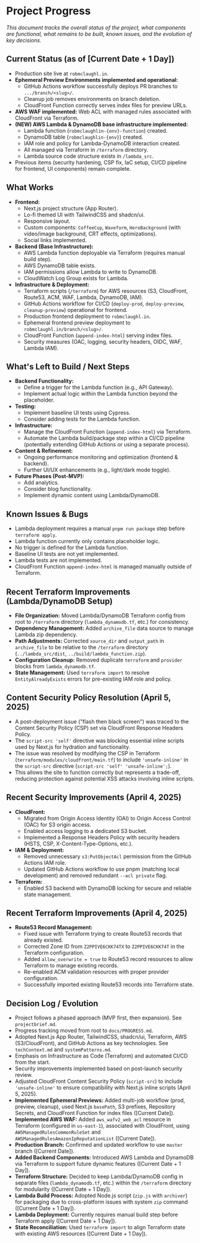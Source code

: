 # Project Progress

*This document tracks the overall status of the project, what components are functional, what remains to be built, known issues, and the evolution of key decisions.*

## Current Status (as of [Current Date + 1 Day])

*   Production site live at `robmclaughl.in`.
*   **Ephemeral Preview Environments implemented and operational:**
    *   GitHub Actions workflow successfully deploys PR branches to `.../branch/<slug>/`.
    *   Cleanup job removes environments on branch deletion.
    *   CloudFront Function correctly serves index files for preview URLs.
*   **AWS WAF implemented:** Web ACL with managed rules associated with CloudFront via Terraform.
*   **(NEW) AWS Lambda & DynamoDB base infrastructure implemented:**
    *   Lambda function (`robmclaughlin-{env}-function`) created.
    *   DynamoDB table (`robmclaughlin-{env}`) created.
    *   IAM role and policy for Lambda-DynamoDB interaction created.
    *   All managed via Terraform in `/terraform` directory.
    *   Lambda source code structure exists in `/lambda_src`.
*   Previous items (security hardening, CSP fix, IaC setup, CI/CD pipeline for frontend, UI components) remain complete.

## What Works

*   **Frontend:**
    *   Next.js project structure (App Router).
    *   Lo-fi themed UI with TailwindCSS and shadcn/ui.
    *   Responsive layout.
    *   Custom components: `CoffeeCup`, `Waveform`, `HeroBackground` (with video/image background, CRT effects, optimizations).
    *   Social links implemented.
*   **Backend (Base Infrastructure):**
    *   AWS Lambda function deployable via Terraform (requires manual build step).
    *   AWS DynamoDB table exists.
    *   IAM permissions allow Lambda to write to DynamoDB.
    *   CloudWatch Log Group exists for Lambda.
*   **Infrastructure & Deployment:**
    *   Terraform scripts (`/terraform`) for AWS resources (S3, CloudFront, Route53, ACM, WAF, Lambda, DynamoDB, IAM).
    *   GitHub Actions workflow for CI/CD (`deploy-prod`, `deploy-preview`, `cleanup-preview`) operational for frontend.
    *   Production frontend deployment to `robmclaughl.in`.
    *   Ephemeral frontend preview deployment to `robmclaughl.in/branch/<slug>/`.
    *   CloudFront Function (`append-index-html`) serving index files.
    *   Security measures (OAC, logging, security headers, OIDC, WAF, Lambda IAM).

## What's Left to Build / Next Steps

*   **Backend Functionality:**
    *   Define a trigger for the Lambda function (e.g., API Gateway).
    *   Implement actual logic within the Lambda function beyond the placeholder.
*   **Testing:**
    *   Implement baseline UI tests using Cypress.
    *   Consider adding tests for the Lambda function.
*   **Infrastructure:**
    *   Manage the CloudFront Function (`append-index-html`) via Terraform.
    *   Automate the Lambda build/package step within a CI/CD pipeline (potentially extending GitHub Actions or using a separate process).
*   **Content & Refinement:**
    *   Ongoing performance monitoring and optimization (frontend & backend).
    *   Further UI/UX enhancements (e.g., light/dark mode toggle).
*   **Future Phases (Post-MVP):**
    *   Add analytics.
    *   Consider blog functionality.
    *   Implement dynamic content using Lambda/DynamoDB.

## Known Issues & Bugs

*   Lambda deployment requires a manual `pnpm run package` step before `terraform apply`.
*   Lambda function currently only contains placeholder logic.
*   No trigger is defined for the Lambda function.
*   Baseline UI tests are not yet implemented.
*   Lambda tests are not implemented.
*   CloudFront Function `append-index-html` is managed manually outside of Terraform.

## Recent Terraform Improvements (Lambda/DynamoDB Setup)

*   **File Organization:** Moved Lambda/DynamoDB Terraform config from root to `/terraform` directory (`lambda_dynamodb.tf`, etc.) for consistency.
*   **Dependency Management:** Added `archive_file` data source to manage Lambda zip dependency.
*   **Path Adjustments:** Corrected `source_dir` and `output_path` in `archive_file` to be relative to the `/terraform` directory (`../lambda_src/dist`, `../build/lambda_function.zip`).
*   **Configuration Cleanup:** Removed duplicate `terraform` and `provider` blocks from `lambda_dynamodb.tf`.
*   **State Management:** Used `terraform import` to resolve `EntityAlreadyExists` errors for pre-existing IAM role and policy.

## Content Security Policy Resolution (April 5, 2025)

*   A post-deployment issue ("flash then black screen") was traced to the Content Security Policy (CSP) set via CloudFront Response Headers Policy.
*   The `script-src 'self'` directive was blocking essential inline scripts used by Next.js for hydration and functionality.
*   The issue was resolved by modifying the CSP in Terraform (`terraform/modules/cloudfront/main.tf`) to include `'unsafe-inline'` in the `script-src` directive (`script-src 'self' 'unsafe-inline';`).
*   This allows the site to function correctly but represents a trade-off, reducing protection against potential XSS attacks involving inline scripts.

## Recent Security Improvements (April 4, 2025)

*   **CloudFront:**
    *   Migrated from Origin Access Identity (OAI) to Origin Access Control (OAC) for S3 origin access.
    *   Enabled access logging to a dedicated S3 bucket.
    *   Implemented a Response Headers Policy with security headers (HSTS, CSP, X-Content-Type-Options, etc.).
*   **IAM & Deployment:**
    *   Removed unnecessary `s3:PutObjectAcl` permission from the GitHub Actions IAM role.
    *   Updated GitHub Actions workflow to use pnpm (matching local development) and removed redundant `--acl private` flag.
*   **Terraform:**
    *   Enabled S3 backend with DynamoDB locking for secure and reliable state management.

## Recent Terraform Improvements (April 4, 2025)

*   **Route53 Record Management:**
    *   Fixed issue with Terraform trying to create Route53 records that already existed.
    *   Corrected Zone ID from `Z2PPIVE6CKK74TX` to `Z2PPIVE6CKK74T` in the Terraform configuration.
    *   Added `allow_overwrite = true` to Route53 record resources to allow Terraform to manage existing records.
    *   Re-enabled ACM validation resources with proper provider configuration.
    *   Successfully imported existing Route53 records into Terraform state.

## Decision Log / Evolution

*   Project follows a phased approach (MVP first, then expansion). See `projectbrief.md`.
*   Progress tracking moved from root to `docs/PROGRESS.md`.
*   Adopted Next.js App Router, TailwindCSS, shadcn/ui, Terraform, AWS (S3/CloudFront), and GitHub Actions as key technologies. See `techContext.md` and `systemPatterns.md`.
*   Emphasis on Infrastructure as Code (Terraform) and automated CI/CD from the start.
*   Security improvements implemented based on post-launch security review.
*   Adjusted CloudFront Content Security Policy (`script-src`) to include `'unsafe-inline'` to ensure compatibility with Next.js inline scripts (April 5, 2025).
*   **Implemented Ephemeral Previews:** Added multi-job workflow (prod, preview, cleanup), used Next.js `basePath`, S3 prefixes, Repository Secrets, and CloudFront Function for index files ([Current Date]).
*   **Implemented AWS WAF:** Added `aws_wafv2_web_acl` resource in Terraform (configured in `us-east-1`), associated with CloudFront, using `AWSManagedRulesCommonRuleSet` and `AWSManagedRulesAmazonIpReputationList` ([Current Date]).
*   **Production Branch:** Confirmed and updated workflow to use `master` branch ([Current Date]).
*   **Added Backend Components:** Introduced AWS Lambda and DynamoDB via Terraform to support future dynamic features ([Current Date + 1 Day]).
*   **Terraform Structure:** Decided to keep Lambda/DynamoDB config in separate files (`lambda_dynamodb.tf`, etc.) within the `/terraform` directory for modularity ([Current Date + 1 Day]).
*   **Lambda Build Process:** Adopted Node.js script (`zip.js` with `archiver`) for packaging due to cross-platform issues with system `zip` command ([Current Date + 1 Day]).
*   **Lambda Deployment:** Currently requires manual build step before Terraform apply ([Current Date + 1 Day]).
*   **State Reconciliation:** Used `terraform import` to align Terraform state with existing AWS resources ([Current Date + 1 Day]). 